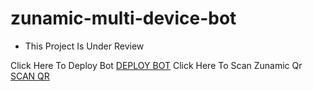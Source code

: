 # zunamic-multi-device-bot
- This Project Is Under Review

Click Here To Deploy Bot <a href="https://dashboard.heroku.com/new?template=https%3A%2F%2Fgithub.com%2Fsanukanimsath%2Ftest-zunamic">DEPLOY BOT</a>
Click Here To Scan Zunamic Qr <a href="https://github.com/sanukanimsath/zunamic-multi-device-bot/wiki">SCAN QR</a>
